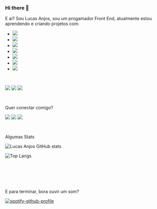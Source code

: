 ### Hi there 👋

E ai? Sou Lucas Anjos, sou um progamador Front End, atualmente estou aprendendo e criando projetos com:
<br>

- <img src="https://img.shields.io/badge/HTML5-E34F26?style=for-the-badge&logo=html5&logoColor=white" />
- <img src="https://img.shields.io/badge/CSS3-1572B6?style=for-the-badge&logo=css3&logoColor=white" />
- <img src="https://img.shields.io/badge/JavaScript-F7DF1E?style=for-the-badge&logo=javascript&logoColor=black" />
- <img src="https://img.shields.io/badge/Node.js-43853D?style=for-the-badge&logo=node.js&logoColor=white" />
- <img src="https://img.shields.io/badge/C%23-239120?style=for-the-badge&logo=c-sharp&logoColor=white" />
- <img src="https://img.shields.io/badge/.NET-5C2D91?style=for-the-badge&logo=.net&logoColor=white" />
- <img src="https://img.shields.io/badge/React-20232A?style=for-the-badge&logo=react&logoColor=61DAFB" />

<br>

<img src="https://img.shields.io/badge/CSS3-1572B6?style=for-the-badge&logo=css3&logoColor=white" /> <img src="https://img.shields.io/badge/Linux-FCC624?style=for-the-badge&logo=linux&logoColor=black" /> <img src="https://img.shields.io/badge/Windows-0078D6?style=for-the-badge&logo=windows&logoColor=white" />

<br>

Quer conectar comigo? 

<a href="https://www.instagram.com/lucasanjosl/?igshid=ZGUzMzM3NWJiOQ%3D%3D"><img src="https://img.shields.io/badge/Instagram-E4405F?style=for-the-badge&logo=instagram&logoColor=white" /></a>
<a href="https://www.linkedin.com/in/lucas-anjos-2620a9118/"><img src="https://img.shields.io/badge/LinkedIn-0077B5?style=for-the-badge&logo=linkedin&logoColor=white" /></a>
<a href="https://steamcommunity.com/profiles/76561198017724670/"><img src="https://img.shields.io/badge/Steam-000000?style=for-the-badge&logo=steam&logoColor=white"/></a>

<br>

Algumas Stats 

![Lucas Anjos GitHub stats](https://github-readme-stats.vercel.app/api?username=Lciron&show_icons=true&theme=tokyonight)

![Top Langs](https://github-readme-stats.vercel.app/api/top-langs/?username=Lciron&hide_progress=true&theme=tokyonight)

<br>
<br>
<br>
<br>
<br>
E para terminar, bora ouvir um som?


[![spotify-github-profile](https://spotify-github-profile.vercel.app/api/view?uid=12179412739&cover_image=true&theme=default&show_offline=false&background_color=121212&interchange=false&bar_color=53b14f&bar_color_cover=false)](https://github.com/kittinan/spotify-github-profile)
